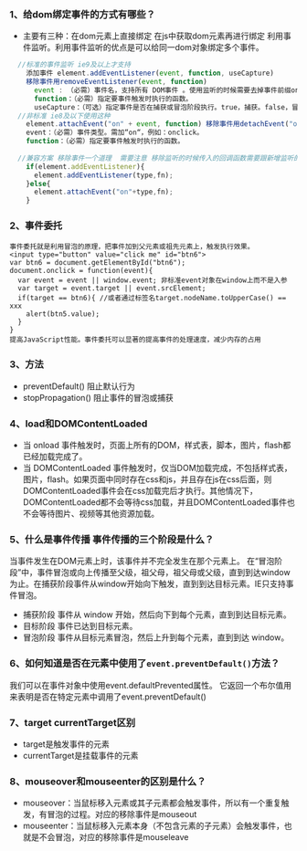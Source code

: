 ### 1、给dom绑定事件的方式有哪些？
- 主要有三种：在dom元素上直接绑定 在js中获取dom元素再进行绑定 利用事件监听。利用事件监听的优点是可以给同一dom对象绑定多个事件。
```js
  //标准的事件监听 ie9及以上才支持
    添加事件 element.addEventListener(event, function, useCapture) 
    移除事件用removeEventListener(event, function)
      event : （必需）事件名，支持所有 DOM事件 。使用监听的时候需要去掉事件前缀on
      function：（必需）指定要事件触发时执行的函数。
      useCapture：（可选）指定事件是否在捕获或冒泡阶段执行。true，捕获。false，冒泡。默认false。
  //非标准 ie8及以下使用这种
    element.attachEvent("on" + event, function) 移除事件用detachEvent("on" + event, function)
    event：（必需）事件类型。需加“on“，例如：onclick。
    function：（必需）指定要事件触发时执行的函数。
    
  //兼容方案 移除事件一个道理  需要注意 移除监听的时候传入的回调函数需要跟新增监听的回调函数一致
    if(element.addEventListener){
      element.addEventListener(type,fn);
    }else{
      element.attachEvent("on"+type,fn);
    }
```

### 2、事件委托
    事件委托就是利用冒泡的原理，把事件加到父元素或祖先元素上，触发执行效果。
    <input type="button" value="click me" id="btn6">
    var btn6 = document.getElementById("btn6");
    document.onclick = function(event){
      var event = event || window.event; 非标准event对象在window上而不是入参
      var target = event.target || event.srcElement;
      if(target == btn6){ //或者通过标签名target.nodeName.toUpperCase() == xxx
        alert(btn5.value);
      }
    }
    提高JavaScript性能。事件委托可以显著的提高事件的处理速度，减少内存的占用

### 3、方法
- preventDefault() 阻止默认行为
- stopPropagation() 阻止事件的冒泡或捕获

### 4、load和DOMContentLoaded
- 当 onload 事件触发时，页面上所有的DOM，样式表，脚本，图片，flash都已经加载完成了。
- 当 DOMContentLoaded 事件触发时，仅当DOM加载完成，不包括样式表，图片，flash。如果页面中同时存在css和js，并且存在js在css后面，则DOMContentLoaded事件会在css加载完后才执行。其他情况下，DOMContentLoaded都不会等待css加载，并且DOMContentLoaded事件也不会等待图片、视频等其他资源加载。

### 5、什么是事件传播 事件传播的三个阶段是什么？
  当事件发生在DOM元素上时，该事件并不完全发生在那个元素上。 在“冒泡阶段”中，事件冒泡或向上传播至父级，祖父母，祖父母或父级，直到到达window为止。在捕获阶段事件从window开始向下触发，直到到达目标元素。IE只支持事件冒泡。

- 捕获阶段 事件从 window 开始，然后向下到每个元素，直到到达目标元素。
- 目标阶段 事件已达到目标元素。
- 冒泡阶段 事件从目标元素冒泡，然后上升到每个元素，直到到达 window。

### 6、如何知道是否在元素中使用了`event.preventDefault()`方法？
  我们可以在事件对象中使用event.defaultPrevented属性。 它返回一个布尔值用来表明是否在特定元素中调用了event.preventDefault()

### 7、target currentTarget区别
- target是触发事件的元素
- currentTarget是挂载事件的元素

### 8、mouseover和mouseenter的区别是什么？
- mouseover：当鼠标移入元素或其子元素都会触发事件，所以有一个重复触发，有冒泡的过程。对应的移除事件是mouseout
- mouseenter：当鼠标移入元素本身（不包含元素的子元素）会触发事件，也就是不会冒泡，对应的移除事件是mouseleave
